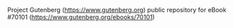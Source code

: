 Project Gutenberg (https://www.gutenberg.org) public repository for
eBook #70101 (https://www.gutenberg.org/ebooks/70101)
